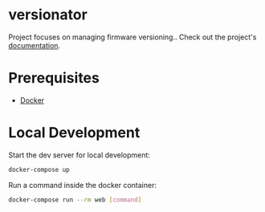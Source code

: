 # versionator

Project focuses on managing firmware versioning.. Check out the project's [documentation](https://versionator-api.herokuapp.com/).

# Prerequisites

- [Docker](https://docs.docker.com/docker-for-mac/install/)

# Local Development

Start the dev server for local development:

```bash
docker-compose up
```

Run a command inside the docker container:

```bash
docker-compose run --rm web [command]
```
